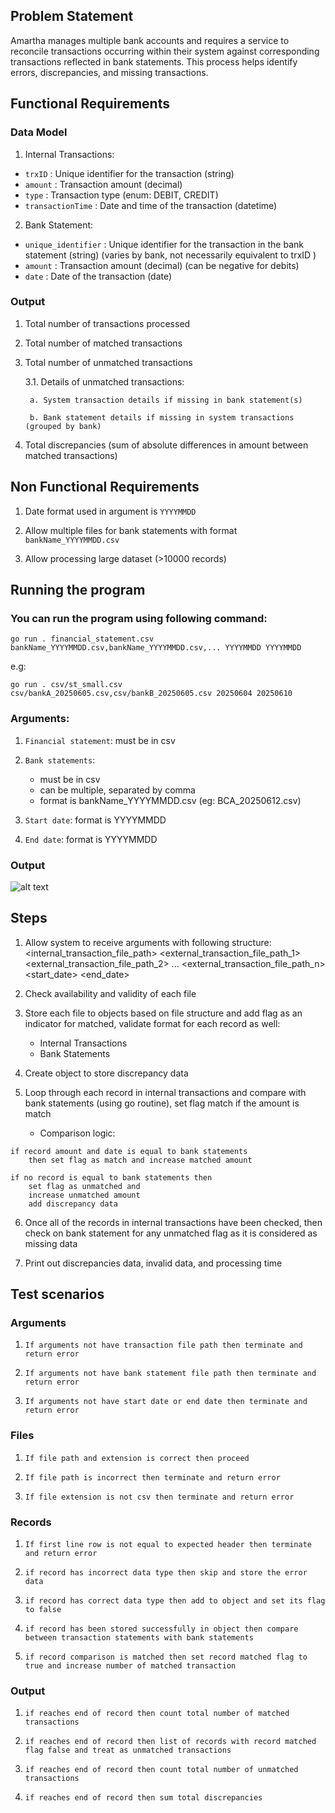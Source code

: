 ## Problem Statement

Amartha manages multiple bank accounts and requires a service to reconcile transactions occurring within their system against
corresponding transactions reflected in bank statements. This process helps identify errors, discrepancies, and missing transactions.

## Functional Requirements

### Data Model

1. Internal Transactions:

- `trxID` : Unique identifier for the transaction (string)
- `amount` : Transaction amount (decimal)
- `type` : Transaction type (enum: DEBIT, CREDIT)
- `transactionTime` : Date and time of the transaction (datetime)

2. Bank Statement:

- `unique_identifier` : Unique identifier for the transaction in the bank statement (string) (varies by bank, not necessarily equivalent to trxID )
- `amount` : Transaction amount (decimal) (can be negative for debits)
- `date` : Date of the transaction (date)

### Output

1. Total number of transactions processed

2. Total number of matched transactions

3. Total number of unmatched transactions

    3.1. Details of unmatched transactions:

        a. System transaction details if missing in bank statement(s)

        b. Bank statement details if missing in system transactions (grouped by bank)

4. Total discrepancies (sum of absolute differences in amount between matched transactions)

## Non Functional Requirements

1. Date format used in argument is `YYYYMMDD`

2. Allow multiple files for bank statements with format `bankName_YYYYMMDD.csv`

3. Allow processing large dataset (>10000 records)

## Running the program

### You can run the program using following command:

```go run . financial_statement.csv bankName_YYYYMMDD.csv,bankName_YYYYMMDD.csv,... YYYYMMDD YYYYMMDD```

e.g:

```go run . csv/st_small.csv csv/bankA_20250605.csv,csv/bankB_20250605.csv 20250604 20250610```

### Arguments:

1. `Financial statement`: must be in csv

2. `Bank statements`: 
    - must be in csv
    - can be multiple, separated by comma
    - format is bankName_YYYYMMDD.csv (eg: BCA_20250612.csv)

3. `Start date`: format is YYYYMMDD

4. `End date`: format is YYYYMMDD

### Output

![alt text](image.png)

## Steps

1. Allow system to receive arguments with following structure: <internal_transaction_file_path> <external_transaction_file_path_1> <external_transaction_file_path_2> ... <external_transaction_file_path_n> <start_date> <end_date>

2. Check availability and validity of each file

3. Store each file to objects based on file structure and add flag as an indicator for matched, validate format for each record as well:
    - Internal Transactions
    - Bank Statements

4. Create object to store discrepancy data

5. Loop through each record in internal transactions and compare with bank statements (using go routine), set flag match if the amount is match

    - Comparison logic:

``` {r, eval = FALSE}
if record amount and date is equal to bank statements 
    then set flag as match and increase matched amount
```

``` {r, eval = FALSE}
if no record is equal to bank statements then 
    set flag as unmatched and
    increase unmatched amount
    add discrepancy data
```

6. Once all of the records in internal transactions have been checked, then check on bank statement for any unmatched flag as it is considered as missing data

7. Print out discrepancies data, invalid data, and processing time


## Test scenarios


### Arguments

1. ```If arguments not have transaction file path then terminate and return error```

2. ```If arguments not have bank statement file path then terminate and return error```

3. ```If arguments not have start date or end date then terminate and return error```

### Files

1. ```If file path and extension is correct then proceed```

2. ```If file path is incorrect then terminate and return error```

3. ```If file extension is not csv then terminate and return error```

### Records

1. ```If first line row is not equal to expected header then terminate and return error```

2. ```if record has incorrect data type then skip and store the error data```

3. ```if record has correct data type then add to object and set its flag to false```

5. ```if record has been stored successfully in object then compare between transaction statements with bank statements```

6. ```if record comparison is matched then set record matched flag to true and increase number of matched transaction```

### Output

1. ```if reaches end of record then count total number of matched transactions```

2. ```if reaches end of record then list of records with record matched flag false and treat as unmatched transactions```

3. ```if reaches end of record then count total number of unmatched transactions```

4. ```if reaches end of record then sum total discrepancies```